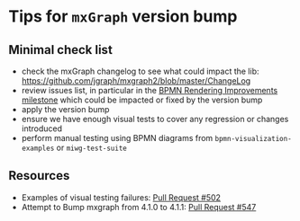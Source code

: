 # Tips for `mxGraph` version bump

## Minimal check list

- check the mxGraph changelog to see what could impact the lib: https://github.com/jgraph/mxgraph2/blob/master/ChangeLog
- review issues list, in particular in the [BPMN Rendering Improvements milestone](https://github.com/process-analytics/bpmn-visualization-js/milestone/14) which could be impacted or fixed by the version bump
- apply the version bump
- ensure we have enough visual tests to cover any regression or changes introduced
- perform manual testing using BPMN diagrams from `bpmn-visualization-examples` or `miwg-test-suite`


## Resources

- Examples of visual testing failures: [Pull Request #502](https://github.com/process-analytics/bpmn-visualization-js/pull/502)
- Attempt to Bump mxgraph from 4.1.0 to 4.1.1: [Pull Request #547](https://github.com/process-analytics/bpmn-visualization-js/pull/547#issuecomment-678959718)



